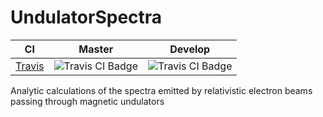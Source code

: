 # UndulatorSpectra
CI | Master | Develop
------ | ------ | -------
[Travis](https://travis-ci.com/stevemolloy/UndulatorSpectra) | ![Travis CI Badge](https://travis-ci.com/stevemolloy/UndulatorSpectra.svg?branch=master) | ![Travis CI Badge](https://travis-ci.com/stevemolloy/UndulatorSpectra.svg?branch=develop)

Analytic calculations of the spectra emitted by relativistic electron beams passing through magnetic undulators
